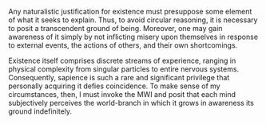 Any naturalistic justification for existence must presuppose some element of what it seeks to explain. Thus, to avoid circular reasoning, it is necessary to posit a transcendent ground of being. Moreover, one may gain awareness of it simply by not inflicting misery upon themselves in response to external events, the actions of others, and their own shortcomings.

Existence itself comprises discrete streams of experience, ranging in physical complexity from singular particles to entire nervous systems. Consequently, sapience is such a rare and significant privilege that personally acquiring it defies coincidence. To make sense of my circumstances, then, I must invoke the MWI and posit that each mind subjectively perceives the world-branch in which it grows in awareness its ground indefinitely.

